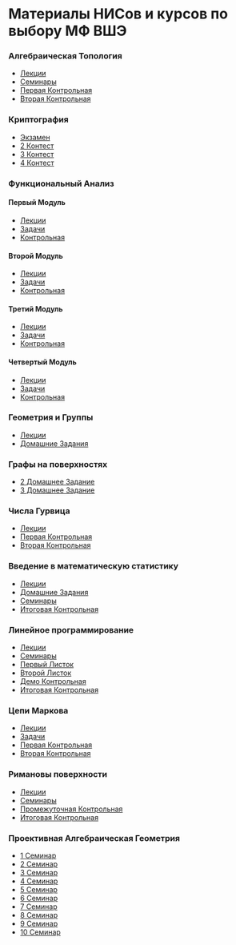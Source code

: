 # Материалы НИСов и курсов по выбору МФ ВШЭ

### Алгебраическая Топология

- [Лекции]()
- [Семинары]()
- [Первая Контрольная]()
- [Вторая Контрольная]()


### Криптография

- [Экзамен]()
- [2 Контест]()
- [3 Контест]()
- [4 Контест]()


### Функциональный Анализ

#### Первый Модуль
- [Лекции]()
- [Задачи]()
- [Контрольная]()

#### Второй Модуль
- [Лекции]()
- [Задачи]()
- [Контрольная]()

#### Третий Модуль
- [Лекции]()
- [Задачи]()
- [Контрольная]()

#### Четвертый Модуль
- [Лекции]()
- [Задачи]()
- [Контрольная]()


### Геометрия и Группы
- [Лекции]()
- [Домашние Задания]()


### Графы на поверхностях
- [2 Домашнее Задание]()
- [3 Домашнее Задание]()


### Числа Гурвица

- [Лекции]()
- [Первая Контрольная]()
- [Вторая Контрольная]()


### Введение в математическую статистику

- [Лекции]()
- [Домашние Задания]()
- [Семинары]()
- [Итоговая Контрольная]()


### Линейное программирование
- [Лекции]()
- [Семинары]()
- [Первый Листок]()
- [Второй Листок]()
- [Демо Контрольная]()
- [Итоговая Контрольная]()


### Цепи Маркова

- [Лекции]()
- [Задачи]()
- [Первая Контрольная]()
- [Вторая Контрольная]()


### Римановы поверхности

- [Лекции]()
- [Семинары]()
- [Промежуточная Контрольная]()
- [Итоговая Контрольная]()


### Проективная Алгебраическая Геометрия

- [1 Семинар]()
- [2 Семинар]()
- [3 Семинар]()
- [4 Семинар]()
- [5 Семинар]()
- [6 Семинар]()
- [7 Семинар]()
- [8 Семинар]()
- [9 Семинар]()
- [10 Семинар]()



